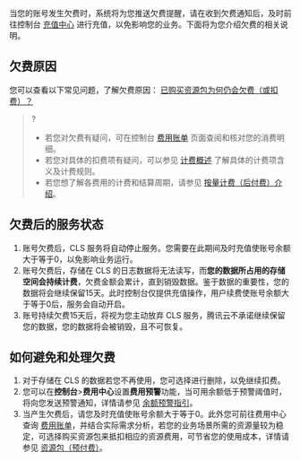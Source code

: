 当您的账号发生欠费时，系统将为您推送欠费提醒，请在收到欠费通知后，及时前往控制台 [充值中心](https://console.cloud.tencent.com/account/recharge) 进行充值，以免影响您的业务。下面将为您介绍欠费的相关说明。

## 欠费原因

您可以查看以下常见问题，了解欠费原因：
[已购买资源包为何仍会欠费（或扣费）？](https://cloud.tencent.com/document/product/614/78135#.E5.B7.B2.E8.B4.AD.E4.B9.B0.E8.B5.84.E6.BA.90.E5.8C.85.2F.E5.B7.B2.E9.A2.86.E5.8F.96.E6.96.B0.E6.89.8B.E4.BD.93.E9.AA.8C.E5.8C.85.E4.B8.BA.E4.BD.95.E4.BB.8D.E4.BC.9A.E6.AC.A0.E8.B4.B9.EF.BC.9F)

>?
> - 若您对欠费有疑问，可在控制台 [费用账单](https://console.cloud.tencent.com/expense/bill/overview) 页面查阅和核对您的消费明细。
> - 若您对具体的扣费项有疑问，可以参见 [计费概述](https://cloud.tencent.com/document/product/614/45802) 了解具体的计费项含义及计费规则。
> - 若您想了解各费用的计费和结算周期，请参见 [按量计费（后付费）介绍](https://cloud.tencent.com/document/product/614/78045)。
>


## 欠费后的服务状态

1. 账号欠费后，CLS 服务将自动停止服务。您需要在此期间及时充值使账号余额大于等于0，以免影响业务运行。
2. 账号欠费后，存储在 CLS 的日志数据将无法读写，而**您的数据所占用的存储空间会持续计费**，欠费金额会累计，直到销毁数据。鉴于数据的重要性，您的数据将会继续保留15天。此时控制台仅提供充值操作，用户续费使账号余额大于等于0后，服务会自动开启。
3. 账号持续欠费15天后，将视为您主动放弃 CLS 服务，腾讯云不承诺继续保留您的数据，您的数据将会被销毁，且不可恢复。


## 如何避免和处理欠费

1. 对于存储在 CLS 的数据若您不再使用，您可选择进行删除，以免继续扣费。
2. 您可以在**控制台**>**费用中心**设置**费用预警**功能，当可用余额低于预警阈值时，将向您发送预警通知，详情请参见 [余额预警指引](https://cloud.tencent.com/document/product/555/9942)。
3. 当产生欠费后，请您及时充值使账号余额大于等于0。此外您可前往费用中心查询 [费用账单](https://console.cloud.tencent.com/expense/bill/overview)，并结合实际需求分析，若您的业务场景所需的资源量较为稳定，可选择购买资源包来抵扣相应的资源费用，可节省您的使用成本，详情请参见 [资源包（预付费）](https://cloud.tencent.com/document/product/436/36523)。
